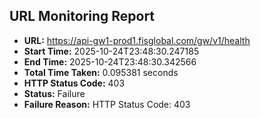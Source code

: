 ## URL Monitoring Report

- **URL:** https://api-gw1-prod1.fisglobal.com/gw/v1/health
- **Start Time:** 2025-10-24T23:48:30.247185
- **End Time:** 2025-10-24T23:48:30.342566
- **Total Time Taken:** 0.095381 seconds
- **HTTP Status Code:** 403
- **Status:** Failure
- **Failure Reason:** HTTP Status Code: 403
